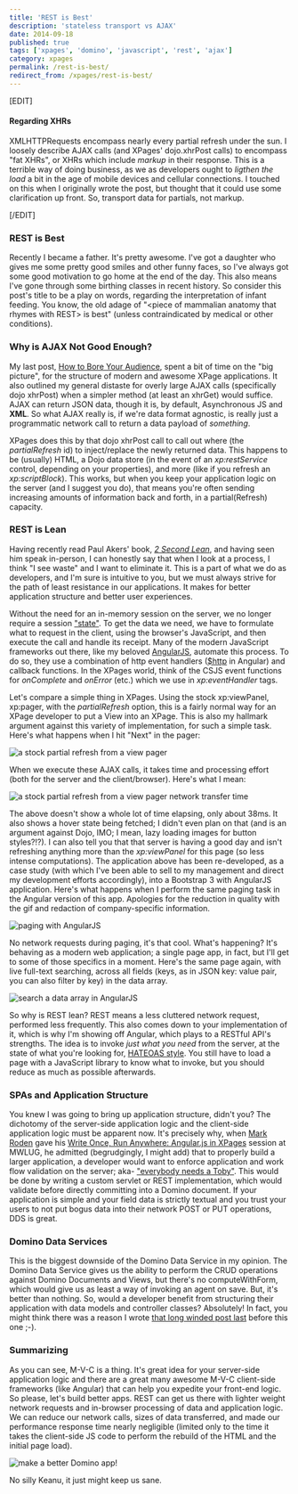 ```yaml
---
title: 'REST is Best'
description: 'stateless transport vs AJAX'
date: 2014-09-18
published: true
tags: ['xpages', 'domino', 'javascript', 'rest', 'ajax']
category: xpages
permalink: /rest-is-best/
redirect_from: /xpages/rest-is-best/
---
```


[EDIT]

#### Regarding XHRs

XMLHTTPRequests encompass nearly every partial refresh under the sun. I loosely describe AJAX calls (and XPages' dojo.xhrPost calls) to encompass "fat XHRs", or XHRs which include _markup_ in their response. This is a terrible way of doing business, as we as developers ought to _ligthen the load_ a bit in the age of mobile devices and cellular connections. I touched on this when I originally wrote the post, but thought that it could use some clarification up front. So, transport data for partials, not markup.

[/EDIT]

### REST is Best

Recently I became a father. It's pretty awesome. I've got a daughter who gives me some pretty good smiles and other funny faces, so I've always got some good motivation to go home at the end of the day. This also means I've gone through some birthing classes in recent history. So consider this post's title to be a play on words, regarding the interpretation of infant feeding. You know, the old adage of "&lt;piece of mammalian anatomy that rhymes with REST&gt; is best" (unless contraindicated by medical or other conditions).

### Why is AJAX Not Good Enough?

My last post, [How to Bore Your Audience](/xpages/unraveling-the-mvc-mysteries/), spent a bit of time on the "big picture", for the structure of modern and awesome XPage applications. It also outlined my general distaste for overly large AJAX calls (specifically dojo xhrPost) when a simpler method (at least an xhrGet) would suffice. AJAX can return JSON data, though it is, by default, Asynchronous JS and **XML**. So what AJAX really is, if we're data format agnostic, is really just a programmatic network call to return a data payload of _something_.

XPages does this by that dojo xhrPost call to call out where (the _partialRefresh_ id) to inject/replace the newly returned data. This happens to be (usually) HTML, a Dojo data store (in the event of an _xp:restService_ control, depending on your properties), and more (like if you refresh an _xp:scriptBlock_). This works, but when you keep your application logic on the server (and I suggest you do), that means you're often sending increasing amounts of information back and forth, in a partial(Refresh) capacity.

### REST is Lean

Having recently read Paul Akers' book, [_2 Second Lean_](https://2secondlean.com/), and having seen him speak in-person, I can honestly say that when I look at a process, I think "I see waste" and I want to eliminate it. This is a part of what we do as developers, and I'm sure is intuitive to you, but we must always strive for the path of least resistance in our applications. It makes for better application structure and better user experiences.

Without the need for an in-memory session on the server, we no longer require a session ["state"](<https://en.wikipedia.org/wiki/State_(computer_science)#Program_state>). To get the data we need, we have to formulate what to request in the client, using the browser's JavaScript, and then execute the call and handle its receipt. Many of the modern JavaScript frameworks out there, like my beloved [AngularJS](https://angularjs.org/), automate this process. To do so, they use a combination of http event handlers ([\$http](https://docs.angularjs.org/api/ng/service/$http) in Angular) and callback functions. In the XPages world, think of the CSJS event functions for _onComplete_ and _onError_ (etc.) which we use in _xp:eventHandler_ tags.

Let's compare a simple thing in XPages. Using the stock xp:viewPanel, xp:pager, with the _partialRefresh_ option, this is a fairly normal way for an XPage developer to put a View into an XPage. This is also my hallmark argument against this variety of implementation, for such a simple task. Here's what happens when I hit "Next" in the pager:

![a stock partial refresh from a view pager](./images/aPartialRefreshCall_ViewAndPager.png)

When we execute these AJAX calls, it takes time and processing effort (both for the server and the client/browser). Here's what I mean:

![a stock partial refresh from a view pager network transfer time](./images/aPartialRefreshCall_timeAndMoney.png)

The above doesn't show a whole lot of time elapsing, only about 38ms. It also shows a hover state being fetched; I didn't even plan on that (and is an argument against Dojo, IMO; I mean, lazy loading images for button styles?!?). I can also tell you that that server is having a good day and isn't refreshing anything more than the _xp:viewPanel_ for this page (so less intense computations). The application above has been re-developed, as a case study (with which I've been able to sell to my management and direct my development efforts accordingly), into a Bootstrap 3 with AngularJS application. Here's what happens when I perform the same paging task in the Angular version of this app. Apologies for the reduction in quality with the gif and redaction of company-specific information.

![paging with AngularJS](./images/angular_ngrepeat_noNetworkCalls_scrubbed.gif)

No network requests during paging, it's that cool. What's happening? It's behaving as a modern web application; a single page app, in fact, but I'll get to some of those specifics in a moment. Here's the same page again, with live full-text searching, across all fields (keys, as in JSON key: value pair, you can also filter by key) in the data array.

![search a data array in AngularJS](./images/angular_ngrepeat_liveSearch_scrubbed.gif)

So why is REST lean? REST means a less cluttered network request, performed less frequently. This also comes down to your implementation of it, which is why I'm showing off Angular, which plays to a RESTful API's strengths. The idea is to invoke _just what you need_ from the server, at the state of what you're looking for, [HATEOAS style](https://en.wikipedia.org/wiki/HATEOAS). You still have to load a page with a JavaScript library to know what to invoke, but you should reduce as much as possible afterwards.

### SPAs and Application Structure

You knew I was going to bring up application structure, didn't you? The dichotomy of the server-side application logic and the client-side application logic must be apparent now. It's precisely why, when [Mark Roden](https://twitter.com/markyroden) gave his [Write Once, Run Anywhere: Angular.js in XPages](https://xomino.com/2014/09/02/mwlug-2014-slide-deck-write-once-run-anywhere-angular-js-in-xpages/) session at MWLUG, he admitted (begrudgingly, I might add) that to properly build a larger application, a developer would want to enforce application and work flow validation on the server; aka- ["everybody needs a Toby"](https://twitter.com/tsamples). This would be done by writing a custom servlet or REST implementation, which would validate before directly committing into a Domino document. If your application is simple and your field data is strictly textual and you trust your users to not put bogus data into their network POST or PUT operations, DDS is great.

### Domino Data Services

This is the biggest downside of the Domino Data Service in my opinion. The Domino Data Service gives us the ability to perform the CRUD operations against Domino Documents and Views, but there's no computeWithForm, which would give us as least a way of invoking an agent on save. But, it's better than nothing. So, would a developer benefit from structuring their application with data models and controller classes? Absolutely! In fact, you might think there was a reason I wrote [that long winded post last](/xpages/unraveling-the-mvc-mysteries/) before this one ;-).

### Summarizing

As you can see, M-V-C is a thing. It's great idea for your server-side application logic and there are a great many awesome M-V-C client-side frameworks (like Angular) that can help you expedite your front-end logic. So please, let's build better apps. REST can get us there with lighter weight network requests and in-browser processing of data and application logic. We can reduce our network calls, sizes of data transferred, and made our performance response time nearly negligible (limited only to the time it takes the client-side JS code to perform the rebuild of the HTML and the initial page load).

![make a better Domino app!](./images/keanu_front-back-segregation.jpg)

No silly Keanu, it just might keep us sane.
